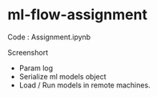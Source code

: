 # ml-flow-assignment
Code : Assignment.ipynb

Screenshort 
-  Param log 
-  Serialize ml models object 
-  Load / Run models in remote machines. 
